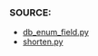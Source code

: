 ### SOURCE:
 * [db_enum_field.py](https://github.com/gil9red/telegram_notifications_bot/blob/5473d04dda61b0a066eb04c75e22a5e3e34c0f17/db.py#L50)
 * [shorten.py](https://github.com/gil9red/SimplePyScripts/blob/615bdf19fa63838b1cbe26803008016091fd5727/shorten.py)
